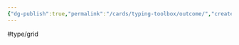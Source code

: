 ```yaml
---
{"dg-publish":true,"permalink":"/cards/typing-toolbox/outcome/","created":"2023-04-14T15:17:16.364+02:00","updated":"2023-05-02T10:37:12.895+02:00"}
---
```


#type/grid  


